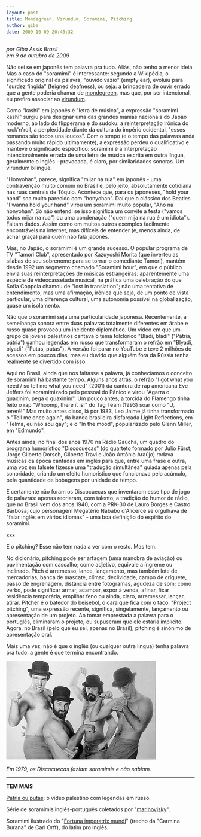 ```yaml
---
layout: post
title: Mondegreen, Virundum, Soramimi, Pitching
author: giba
date: 2009-10-09 20:46:32
---
```

*por Giba Assis Brasil*\
*em 9 de outubro de 2009*

Não sei se em japonês tem palavra pra tudo. Aliás, não tenho a menor ideia. Mas o caso do "soramimi" é interessante: segundo a Wikipédia, o significado original da palavra, "ouvido vazio" (empty ear), evoluiu para "surdez fingida" (feigned deafness), ou seja: a brincadeira de ouvir errado que a gente poderia chamar de [mondegreen](https://www.casacinepoa.com.br/blog/2009-09-23-mondegreen-virundum/), mas que, por ser intencional, eu prefiro associar ao [virundum](https://www.casacinepoa.com.br/blog/2009-10-01-mondegreen-virundum-soramimi/).

Como "kashi" em japonês é "letra de música", a expressão "soramimi kashi" surgiu para designar uma das grandes manias nacionais do Japão moderno, ao lado do flipperama e do sudoku: a reinterpretação irônica do rock'n'roll, a perplexidade diante da cultura do império ocidental, "esses romanos são todos uns loucos". Com o tempo (e o tempo das palavras anda passando muito rápido ultimamente), a expressão perdeu o qualificativo e manteve o significado específico: soramimi é a interpretação intencionalmente errada de uma letra de música escrita em outra língua, geralmente o inglês - provocada, é claro, por similaridades sonoras. Um virundum bilíngue.

"Honyohan", parece, significa "mijar na rua" em japonês - uma contravenção muito comum no Brasil e, pelo jeito, absolutamente cotidiana nas ruas centrais de Tóquio. Acontece que, para os japoneses, "hold your hand" soa muito parecido com "honyohan". Daí que o clássico dos Beatles "I wanna hold your hand" virou um soramimi muito popular, "Aho na honyohan". Só não entendi se isso significa um convite à festa ("vamos todos mijar na rua") ou uma condenação ("quem mija na rua é um idiota"). Faltam dados. Assim como em muitos outros exemplos facilmente encontráveis na internet, mas difíceis de entender (e, menos ainda, de achar graça) para quem não fala japonês.

Mas, no Japão, o soramimi é um grande sucesso. O popular programa de TV "Tamori Club", apresentado por Kazuyoshi Morita (que inverteu as sílabas de seu sobrenome para se tornar o comediante Tamori), mantém desde 1992 um segmento chamado "Soramimi hour", em que o público envia suas reinterpretações de músicas estrangeiras: aparentemente uma espécie de videocassetada musical, na prática uma celebração do que Sofia Coppola chamou de "lost in translation"; não uma tentativa de entendimento, mas uma afirmação, irônica que seja, de um ponto de vista particular, uma diferença cultural, uma autonomia possível na globalização, quase um isolamento.

Não que o soramimi seja uma particularidade japonesa. Recentemente, a semelhança sonora entre duas palavras totalmente diferentes em árabe e russo quase provocou um incidente diplomático. Um vídeo em que um grupo de jovens palestinos cantava o tema folclórico "Bladi, bladi" ("Pátria, pátria") ganhou legendas em russo que transformaram o refrão em "Blyadi, blyadi" ("Putas, putas"). A versão foi parar no YouTube e teve 2 milhões de acessos em poucos dias, mas eu duvido que alguém fora da Rússia tenha realmente se divertido com isso.

Aqui no Brasil, ainda que nos faltasse a palavra, já conhecíamos o conceito de soramimi há bastante tempo. Alguns anos atrás, o refrão "I got what you need / so tell me what you need" (2001) da cantora de rap americana Eve Jeffers foi soramimizado pelo pessoal do Pânico e virou "Agarra o guaxinim, pega o guaxinim". Um pouco antes, a torcida do Flamengo tinha feito o rap "Whoomp, there it is!" do Tag Team (1993) soar como "U, tererê!" Mas muito antes disso, lá por 1983, Leo Jaime já tinha transformado o "Tell me once again", da banda brasileira disfarçada Light Reflections, em "Telma, eu não sou gay"; e o "In the mood", popularizado pelo Glenn Miller, em "Edmundo".

Antes ainda, no final dos anos 1970 na Rádio Gaúcha, um quadro do programa humorístico "Discocuecas" (do quarteto formado por Julio Fürst, Jorge Gilberto Dorsch, Gilberto Travi e João Antônio Araújo) rodava músicas da época cantadas em inglês para que, entre uma frase e outra, uma voz em falsete fizesse uma "tradução simultânea" guiada apenas pela sonoridade, criando um efeito humorístico que funcionava pelo acúmulo, pela quantidade de bobagens por unidade de tempo.

E certamente não foram os Discocuecas que inventaram esse tipo de jogo de palavras: apenas recriaram, com talento, a tradição do humor de rádio, que no Brasil vem dos anos 1940, com a PRK-30 de Lauro Borges e Castro Barbosa, cujo personagem Megatério Nababo d'Alicerce se orgulhava de "falar inglês em vários idiomas" - uma boa definição do espírito do soramimi.

x﻿xx

E o pitching? Esse não tem nada a ver com o resto. Mas tem.

No dicionário, pitching pode ser arfagem (uma manobra de aviação) ou pavimentação com cascalho; como adjetivo, equivale a íngreme ou inclinado. Pitch é arremesso, lance, lançamento, mas também lote de mercadorias, banca de mascate, clímax, declividade, campo de críquete, passo de engrenagem, distância entre fotogramas, agudeza de som; como verbo, pode significar armar, acampar, expor à venda, afinar, fixar residência temporária, empilhar feno ou ainda, claro, arremessar, lançar, atirar. Pitcher é o batedor do beisebol, o cara que fica com o taco. "Project pitching", uma expressão recente, significa, singelamente, lançamento ou apresentação de um projeto. Ao tomar emprestada a palavra para o portuglês, eliminaram o projeto, ou supuseram que ele estaria implícito. Agora, no Brasil (pelo que eu sei, apenas no Brasil), pitching é sinônimo de apresentação oral.

Mais uma vez, não é que o inglês (ou qualquer outra língua) tenha palavra pra tudo: a gente é que termina encontrando.

![](/uploads/discocuecas.jpg)

*Em 1979, os Discocuecas faziam soramimis e não sabiam.*

- - -

**TEM MAIS**

[Pátria ou putas](http://www.youtube.com/v/kGlNbXGG2ZU): o vídeo palestino com legendas em russo.

Série de soramimis inglês-português coletados por "[marinovisky](http://www.youtube.com/v/k930s7JNQ2U)".

Soramimi ilustrado do "[Fortuna imperatrix mundi](http://www.youtube.com/v/bpAzvKt_8lk)" (trecho da "Carmina Burana" de Carl Orff), do latim pro inglês.